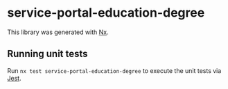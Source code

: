 # service-portal-education-degree

This library was generated with [Nx](https://nx.dev).

## Running unit tests

Run `nx test service-portal-education-degree` to execute the unit tests via [Jest](https://jestjs.io).
